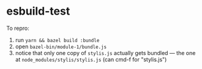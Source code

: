 # esbuild-test

To repro:

1. run `yarn && bazel build :bundle`
2. open `bazel-bin/module-1/bundle.js`
3. notice that only one copy of `stylis.js` actually gets bundled — the one at `node_modules/stylis/stylis.js` (can cmd-f for "stylis.js")
